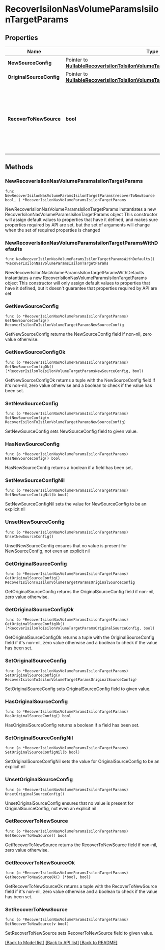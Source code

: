 # RecoverIsilonNasVolumeParamsIsilonTargetParams

## Properties

Name | Type | Description | Notes
------------ | ------------- | ------------- | -------------
**NewSourceConfig** | Pointer to [**NullableRecoverIsilonToIsilonVolumeTargetParamsNewSourceConfig**](RecoverIsilonToIsilonVolumeTargetParamsNewSourceConfig.md) |  | [optional] 
**OriginalSourceConfig** | Pointer to [**NullableRecoverIsilonToIsilonVolumeTargetParamsOriginalSourceConfig**](RecoverIsilonToIsilonVolumeTargetParamsOriginalSourceConfig.md) |  | [optional] 
**RecoverToNewSource** | **bool** | Specifies the parameter whether the recovery should be performed to a new or the original Isilon target. | 

## Methods

### NewRecoverIsilonNasVolumeParamsIsilonTargetParams

`func NewRecoverIsilonNasVolumeParamsIsilonTargetParams(recoverToNewSource bool, ) *RecoverIsilonNasVolumeParamsIsilonTargetParams`

NewRecoverIsilonNasVolumeParamsIsilonTargetParams instantiates a new RecoverIsilonNasVolumeParamsIsilonTargetParams object
This constructor will assign default values to properties that have it defined,
and makes sure properties required by API are set, but the set of arguments
will change when the set of required properties is changed

### NewRecoverIsilonNasVolumeParamsIsilonTargetParamsWithDefaults

`func NewRecoverIsilonNasVolumeParamsIsilonTargetParamsWithDefaults() *RecoverIsilonNasVolumeParamsIsilonTargetParams`

NewRecoverIsilonNasVolumeParamsIsilonTargetParamsWithDefaults instantiates a new RecoverIsilonNasVolumeParamsIsilonTargetParams object
This constructor will only assign default values to properties that have it defined,
but it doesn't guarantee that properties required by API are set

### GetNewSourceConfig

`func (o *RecoverIsilonNasVolumeParamsIsilonTargetParams) GetNewSourceConfig() RecoverIsilonToIsilonVolumeTargetParamsNewSourceConfig`

GetNewSourceConfig returns the NewSourceConfig field if non-nil, zero value otherwise.

### GetNewSourceConfigOk

`func (o *RecoverIsilonNasVolumeParamsIsilonTargetParams) GetNewSourceConfigOk() (*RecoverIsilonToIsilonVolumeTargetParamsNewSourceConfig, bool)`

GetNewSourceConfigOk returns a tuple with the NewSourceConfig field if it's non-nil, zero value otherwise
and a boolean to check if the value has been set.

### SetNewSourceConfig

`func (o *RecoverIsilonNasVolumeParamsIsilonTargetParams) SetNewSourceConfig(v RecoverIsilonToIsilonVolumeTargetParamsNewSourceConfig)`

SetNewSourceConfig sets NewSourceConfig field to given value.

### HasNewSourceConfig

`func (o *RecoverIsilonNasVolumeParamsIsilonTargetParams) HasNewSourceConfig() bool`

HasNewSourceConfig returns a boolean if a field has been set.

### SetNewSourceConfigNil

`func (o *RecoverIsilonNasVolumeParamsIsilonTargetParams) SetNewSourceConfigNil(b bool)`

 SetNewSourceConfigNil sets the value for NewSourceConfig to be an explicit nil

### UnsetNewSourceConfig
`func (o *RecoverIsilonNasVolumeParamsIsilonTargetParams) UnsetNewSourceConfig()`

UnsetNewSourceConfig ensures that no value is present for NewSourceConfig, not even an explicit nil
### GetOriginalSourceConfig

`func (o *RecoverIsilonNasVolumeParamsIsilonTargetParams) GetOriginalSourceConfig() RecoverIsilonToIsilonVolumeTargetParamsOriginalSourceConfig`

GetOriginalSourceConfig returns the OriginalSourceConfig field if non-nil, zero value otherwise.

### GetOriginalSourceConfigOk

`func (o *RecoverIsilonNasVolumeParamsIsilonTargetParams) GetOriginalSourceConfigOk() (*RecoverIsilonToIsilonVolumeTargetParamsOriginalSourceConfig, bool)`

GetOriginalSourceConfigOk returns a tuple with the OriginalSourceConfig field if it's non-nil, zero value otherwise
and a boolean to check if the value has been set.

### SetOriginalSourceConfig

`func (o *RecoverIsilonNasVolumeParamsIsilonTargetParams) SetOriginalSourceConfig(v RecoverIsilonToIsilonVolumeTargetParamsOriginalSourceConfig)`

SetOriginalSourceConfig sets OriginalSourceConfig field to given value.

### HasOriginalSourceConfig

`func (o *RecoverIsilonNasVolumeParamsIsilonTargetParams) HasOriginalSourceConfig() bool`

HasOriginalSourceConfig returns a boolean if a field has been set.

### SetOriginalSourceConfigNil

`func (o *RecoverIsilonNasVolumeParamsIsilonTargetParams) SetOriginalSourceConfigNil(b bool)`

 SetOriginalSourceConfigNil sets the value for OriginalSourceConfig to be an explicit nil

### UnsetOriginalSourceConfig
`func (o *RecoverIsilonNasVolumeParamsIsilonTargetParams) UnsetOriginalSourceConfig()`

UnsetOriginalSourceConfig ensures that no value is present for OriginalSourceConfig, not even an explicit nil
### GetRecoverToNewSource

`func (o *RecoverIsilonNasVolumeParamsIsilonTargetParams) GetRecoverToNewSource() bool`

GetRecoverToNewSource returns the RecoverToNewSource field if non-nil, zero value otherwise.

### GetRecoverToNewSourceOk

`func (o *RecoverIsilonNasVolumeParamsIsilonTargetParams) GetRecoverToNewSourceOk() (*bool, bool)`

GetRecoverToNewSourceOk returns a tuple with the RecoverToNewSource field if it's non-nil, zero value otherwise
and a boolean to check if the value has been set.

### SetRecoverToNewSource

`func (o *RecoverIsilonNasVolumeParamsIsilonTargetParams) SetRecoverToNewSource(v bool)`

SetRecoverToNewSource sets RecoverToNewSource field to given value.



[[Back to Model list]](../README.md#documentation-for-models) [[Back to API list]](../README.md#documentation-for-api-endpoints) [[Back to README]](../README.md)


